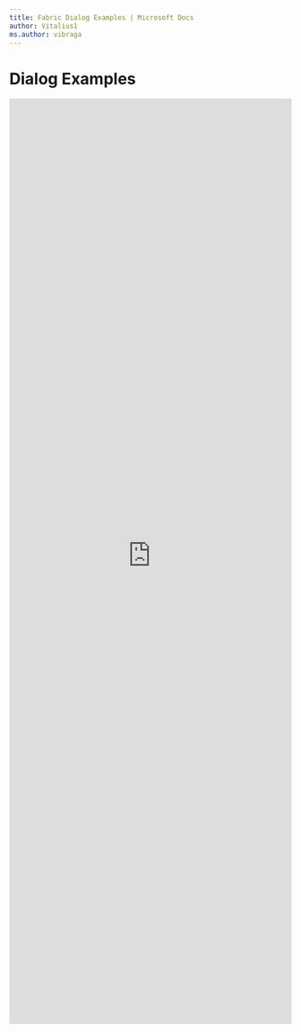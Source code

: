 ```yaml
---
title: Fabric Dialog Examples | Microsoft Docs
author: Vitalius1
ms.author: vibraga
---
```


# Dialog Examples

<iframe 
    title='Dialog Examples'
    src='https://fabricweb.z5.web.core.windows.net/pr-deploy-site/refs/heads/master/fabric-website-resources/dist/index.html#/examples/dialog?docsExample=true'
    frameborder='no'
    height='1650'
    style='width: 100%;'
>
